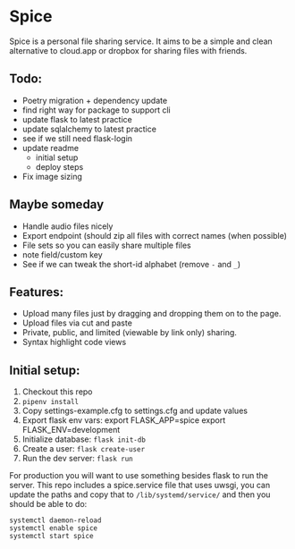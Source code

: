 # Spice

Spice is a personal file sharing service. It aims to be a simple and
clean alternative to cloud.app or dropbox for sharing files with
friends.

## Todo:

- Poetry migration + dependency update
- find right way for package to support cli
- update flask to latest practice
- update sqlalchemy to latest practice
- see if we still need flask-login
- update readme
  - initial setup
  - deploy steps
- Fix image sizing

## Maybe someday

- Handle audio files nicely
- Export endpoint (should zip all files with correct names
  (when possible)
- File sets so you can easily share multiple files
- note field/custom key
- See if we can tweak the short-id alphabet (remove `-` and `_`)

## Features:

- Upload many files just by dragging and dropping them on to the page.
- Upload files via cut and paste
- Private, public, and limited (viewable by link only) sharing.
- Syntax highlight code views

## Initial setup:

1. Checkout this repo
2. `pipenv install`
3. Copy settings-example.cfg to settings.cfg and update values
4. Export flask env vars:
   export FLASK_APP=spice
   export FLASK_ENV=development
5. Initialize database: `flask init-db`
6. Create a user: `flask create-user`
7. Run the dev server: `flask run`

For production you will want to use something besides flask to run the server.
This repo includes a spice.service file that uses uwsgi, you can update the
paths and copy that to `/lib/systemd/service/` and then you should be able to
do:

```
systemctl daemon-reload
systemctl enable spice
systemctl start spice
```
